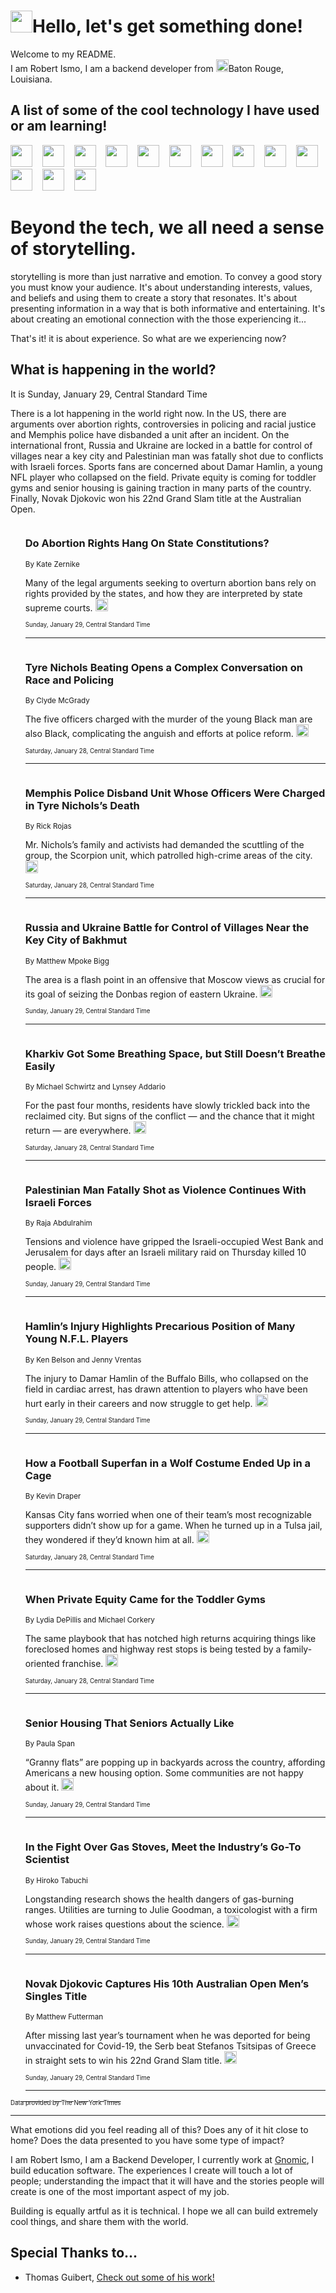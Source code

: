 <h1><img src="https://emojis.slackmojis.com/emojis/images/1643514375/3493/hot-coffee.gif?1643514375" width="35"/>Hello, let's get something done!</h1>

<p>Welcome to my README.<br/>
I am Robert Ismo, I am a backend developer from <img src="https://emojis.slackmojis.com/emojis/images/1638395689/50435/moulin_rouge.png?1638395689" width="20"/>Baton Rouge, Louisiana.</p>
<h2>A list of some of the cool technology I have used or am learning!</h2>
<p>
<img src="https://emojis.slackmojis.com/emojis/images/1643516091/21142/meow_bongotap.gif?1643516091" width="35" alt="">
<img src="https://img.shields.io/badge/Favorite%20Frontend%20Framework-SvelteKit-f83903" alt="">
<img src="https://img.shields.io/badge/Second%20Favorite-Vue-40b581" alt="">
<img src="https://img.shields.io/badge/Most%20Used%20Runtime-Nodejs-78b061" alt="">
<img src="https://emojis.slackmojis.com/emojis/images/1643517416/34482/fire.gif?1643517416" width="35" alt="">
<img src="https://img.shields.io/badge/Javascript%20But%20Better-Typescript-0078ca" alt="">
<img src="https://img.shields.io/badge/Favorite%20Language-Elixir-3e244d" alt="">
<img src="https://img.shields.io/badge/Containerize%20Everything-Docker-6ac9ef" alt="">
<img src="https://emojis.slackmojis.com/emojis/images/1643514596/5999/meow_party.gif?1643514596" width="35" alt="">
<img src="https://img.shields.io/badge/API%20Love%20Language-Graphql-de32a5" alt="">
<img src="https://img.shields.io/badge/Our%20Favorite%20Version%20Controller-Git-e94f33" alt="">
<img src="https://img.shields.io/badge/Favorite%20Database-Redis-d42d1d" alt="">
<img src="https://emojis.slackmojis.com/emojis/images/1643514559/5584/deployparrot.gif?1643514559" width="35" alt="">
<img src="https://img.shields.io/badge/Container%20Interstate-RabbitMQ-f66200" alt="">
<img src="https://img.shields.io/badge/Gotta%20Learn-Kubernetes-316adf" alt="">
<img src="https://img.shields.io/badge/Really%20Mature%20Now-WASM-654fef" alt="">
<img src="https://emojis.slackmojis.com/emojis/images/1666642497/61942/dance_vibe.gif?1666642497" width="35" alt="">
<img src="https://img.shields.io/badge/For%20My%20M1-ARM64-657d96" alt="">
<img src="https://img.shields.io/badge/Loving%20This%20So%20Much-TailwindCSS-17bcb5" alt="">
<img src="https://img.shields.io/badge/Cool%20Build%20Tool-Vite-f9cb24" alt="">
<img src="https://emojis.slackmojis.com/emojis/images/1669231376/62819/working-on-it.gif?1669231376" width="35" alt="">
<img src="https://img.shields.io/badge/Fun%20and%20Easy%20Database-MongoDB-5f8c49" alt="">
<img src="https://img.shields.io/badge/JS%20Life%20Support-NPM-c73737" alt="">
<img src="https://img.shields.io/badge/I%20Liked%20It-DynamoDB-0073b9" alt="">
<img src="https://emojis.slackmojis.com/emojis/images/1643514045/46/question.gif?1643514045" width="35" alt="">
<img src="https://img.shields.io/badge/cool-React-60d6f9" alt="">
<img src="https://img.shields.io/badge/Future%20Big%20Project-Lambda-f37e00" alt="">
<img src="https://img.shields.io/badge/NPM%20But%20Better-PNPM-f1aa07" alt="">
<img src="https://emojis.slackmojis.com/emojis/images/1643514943/9662/fbwow.gif?1643514943" width="35" alt="">
<img src="https://img.shields.io/badge/First%20Language-C-662079" alt="">
<img src="https://img.shields.io/badge/Where%20I%20Deploy%20Frontend-Vercel-000000" alt="">
<img src="https://img.shields.io/badge/Who%20Does%20not%20Want%20an%20App-Swift-f9492a" alt="">
<img src="https://emojis.slackmojis.com/emojis/images/1643514058/151/javascript.png?1643514058" width="35" alt="">
<img src="https://img.shields.io/badge/cool-Python-fbd542" alt="">
<img src="https://img.shields.io/badge/Favorite%20Something-Stripe-656cdc" alt="">
<img src="https://img.shields.io/badge/Of%20Course-HTML5-ed6327" alt="">
<img src="https://emojis.slackmojis.com/emojis/images/1660415405/60731/bomb.gif?1660415405" width="35" alt="">
<img src="https://img.shields.io/badge/hate-CSS-2964ec" alt="">
<img src="https://img.shields.io/badge/Learning-CircleCI-141215" alt="">
<img src="https://img.shields.io/badge/Learning-Rust-fbbb3b" alt="">
<img src="https://emojis.slackmojis.com/emojis/images/1660415397/60712/writing-hand.gif?1660415397" width="35" alt="">
<img src="https://img.shields.io/badge/Dev%20Browser%20of%20Choice-Firefox-cc4e26" alt="">
<img src="https://img.shields.io/badge/Recoverying%20From%20Windows-UNIX-1781e3" alt="">
<img src="https://img.shields.io/badge/LOVE-LogSeq-90c1c2" alt="">
<img src="https://emojis.slackmojis.com/emojis/images/1643514066/223/kirby.gif?1643514066" width="35" alt="">
<img src="https://img.shields.io/badge/Daily%20Driver-MacOS-e6e6e8" alt="">
<img src="https://img.shields.io/badge/Git%20Server-Github-000000" alt="">
<img src="https://img.shields.io/badge/enjoyable-EC2-f17428" alt="">
<img src="https://emojis.slackmojis.com/emojis/images/1643514239/2069/excited.gif?1643514239" width="35" alt="">
</p>
<h1>Beyond the tech, we all need a sense of storytelling.</h1>
<p>storytelling is more than just narrative and emotion. To convey a good story you must know your audience. It's about understanding interests, values, and beliefs and using them to create a story that resonates. It's about presenting information in a way that is both informative and entertaining. It's about creating an emotional connection with the those experiencing it...</p>
<p>That's it! it is about experience. So what are we experiencing now?</p>
<h2>What is happening in the world?</h2>
<p>It is Sunday, January 29, Central Standard Time</p>
<p>
There is a lot happening in the world right now. In the US, there are arguments over abortion rights, controversies in policing and racial justice and Memphis police have disbanded a unit after an incident. On the international front, Russia and Ukraine are locked in a battle for control of villages near a key city and Palestinian man was fatally shot due to conflicts with Israeli forces. Sports fans are concerned about Damar Hamlin, a young NFL player who collapsed on the field. Private equity is coming for toddler gyms and senior housing is gaining traction in many parts of the country. Finally, Novak Djokovic won his 22nd Grand Slam title at the Australian Open.</p>
<ol>
<img src="https://img.shields.io/badge/-us-blue" alt="">
<h3>Do Abortion Rights Hang On State Constitutions?</h3>
<sub>By Kate Zernike</sub>
<p>Many of the legal arguments seeking to overturn abortion bans rely on rights provided by the states, and how they are interpreted by state supreme courts.  <a href="https://nyti.ms/3WLafZs"><img src="https://developer.nytimes.com/files/poweredby_nytimes_30b.png?v=1583354208352" height="20"></a></p>
<sub><sub>Sunday, January 29, Central Standard Time</sub></sub>
<hr/>
<img src="https://img.shields.io/badge/-us-blue" alt="">
<h3>Tyre Nichols Beating Opens a Complex Conversation on Race and Policing</h3>
<sub>By Clyde McGrady</sub>
<p>The five officers charged with the murder of the young Black man are also Black, complicating the anguish and efforts at police reform.  <a href="https://nyti.ms/3XHemqG"><img src="https://developer.nytimes.com/files/poweredby_nytimes_30b.png?v=1583354208352" height="20"></a></p>
<sub><sub>Saturday, January 28, Central Standard Time</sub></sub>
<hr/>
<img src="https://img.shields.io/badge/-us-blue" alt="">
<h3>Memphis Police Disband Unit Whose Officers Were Charged in Tyre Nichols’s Death</h3>
<sub>By Rick Rojas</sub>
<p>Mr. Nichols’s family and activists had demanded the scuttling of the group, the Scorpion unit, which patrolled high-crime areas of the city.  <a href="https://nyti.ms/3XMkbTS"><img src="https://developer.nytimes.com/files/poweredby_nytimes_30b.png?v=1583354208352" height="20"></a></p>
<sub><sub>Saturday, January 28, Central Standard Time</sub></sub>
<hr/>
<img src="https://img.shields.io/badge/-world-blue" alt="">
<h3>Russia and Ukraine Battle for Control of Villages Near the Key City of Bakhmut</h3>
<sub>By Matthew Mpoke Bigg</sub>
<p>The area is a flash point in an offensive that Moscow views as crucial for its goal of seizing the Donbas region of eastern Ukraine.  <a href="https://nyti.ms/3JrUTWH"><img src="https://developer.nytimes.com/files/poweredby_nytimes_30b.png?v=1583354208352" height="20"></a></p>
<sub><sub>Sunday, January 29, Central Standard Time</sub></sub>
<hr/>
<img src="https://img.shields.io/badge/-world-blue" alt="">
<h3>Kharkiv Got Some Breathing Space, but Still Doesn’t Breathe Easily</h3>
<sub>By Michael Schwirtz and Lynsey Addario</sub>
<p>For the past four months, residents have slowly trickled back into the reclaimed city. But signs of the conflict — and the chance that it might return — are everywhere.  <a href="https://nyti.ms/3Rc3iiS"><img src="https://developer.nytimes.com/files/poweredby_nytimes_30b.png?v=1583354208352" height="20"></a></p>
<sub><sub>Saturday, January 28, Central Standard Time</sub></sub>
<hr/>
<img src="https://img.shields.io/badge/-world-blue" alt="">
<h3>Palestinian Man Fatally Shot as Violence Continues With Israeli Forces</h3>
<sub>By Raja Abdulrahim</sub>
<p>Tensions and violence have gripped the Israeli-occupied West Bank and Jerusalem for days after an Israeli military raid on Thursday killed 10 people.  <a href="https://nyti.ms/3XJayoQ"><img src="https://developer.nytimes.com/files/poweredby_nytimes_30b.png?v=1583354208352" height="20"></a></p>
<sub><sub>Sunday, January 29, Central Standard Time</sub></sub>
<hr/>
<img src="https://img.shields.io/badge/-sports-blue" alt="">
<h3>Hamlin’s Injury Highlights Precarious Position of Many Young N.F.L. Players</h3>
<sub>By Ken Belson and Jenny Vrentas</sub>
<p>The injury to Damar Hamlin of the Buffalo Bills, who collapsed on the field in cardiac arrest, has drawn attention to players who have been hurt early in their careers and now struggle to get help.  <a href="https://nyti.ms/3RdwPJ8"><img src="https://developer.nytimes.com/files/poweredby_nytimes_30b.png?v=1583354208352" height="20"></a></p>
<sub><sub>Sunday, January 29, Central Standard Time</sub></sub>
<hr/>
<img src="https://img.shields.io/badge/-sports-blue" alt="">
<h3>How a Football Superfan in a Wolf Costume Ended Up in a Cage</h3>
<sub>By Kevin Draper</sub>
<p>Kansas City fans worried when one of their team’s most recognizable supporters didn’t show up for a game. When he turned up in a Tulsa jail, they wondered if they’d known him at all.  <a href="https://nyti.ms/3Rbjf99"><img src="https://developer.nytimes.com/files/poweredby_nytimes_30b.png?v=1583354208352" height="20"></a></p>
<sub><sub>Saturday, January 28, Central Standard Time</sub></sub>
<hr/>
<img src="https://img.shields.io/badge/-business-blue" alt="">
<h3>When Private Equity Came for the Toddler Gyms</h3>
<sub>By Lydia DePillis and Michael Corkery</sub>
<p>The same playbook that has notched high returns acquiring things like foreclosed homes and highway rest stops is being tested by a family-oriented franchise.  <a href="https://nyti.ms/3RdtDgw"><img src="https://developer.nytimes.com/files/poweredby_nytimes_30b.png?v=1583354208352" height="20"></a></p>
<sub><sub>Saturday, January 28, Central Standard Time</sub></sub>
<hr/>
<img src="https://img.shields.io/badge/-health-blue" alt="">
<h3>Senior Housing That Seniors Actually Like</h3>
<sub>By Paula Span</sub>
<p>“Granny flats” are popping up in backyards across the country, affording Americans a new housing option. Some communities are not happy about it.  <a href="https://nyti.ms/3wBv66L"><img src="https://developer.nytimes.com/files/poweredby_nytimes_30b.png?v=1583354208352" height="20"></a></p>
<sub><sub>Sunday, January 29, Central Standard Time</sub></sub>
<hr/>
<img src="https://img.shields.io/badge/-climate-blue" alt="">
<h3>In the Fight Over Gas Stoves, Meet the Industry’s Go-To Scientist</h3>
<sub>By Hiroko Tabuchi</sub>
<p>Longstanding research shows the health dangers of gas-burning ranges. Utilities are turning to Julie Goodman, a toxicologist with a firm whose work raises questions about the science.  <a href="https://nyti.ms/3XLzeNH"><img src="https://developer.nytimes.com/files/poweredby_nytimes_30b.png?v=1583354208352" height="20"></a></p>
<sub><sub>Sunday, January 29, Central Standard Time</sub></sub>
<hr/>
<img src="https://img.shields.io/badge/-sports-blue" alt="">
<h3>Novak Djokovic Captures His 10th Australian Open Men’s Singles Title</h3>
<sub>By Matthew Futterman</sub>
<p>After missing last year’s tournament when he was deported for being unvaccinated for Covid-19, the Serb beat Stefanos Tsitsipas of Greece in straight sets to win his 22nd Grand Slam title.  <a href="https://nyti.ms/3WKNS6y"><img src="https://developer.nytimes.com/files/poweredby_nytimes_30b.png?v=1583354208352" height="20"></a></p>
<sub><sub>Sunday, January 29, Central Standard Time</sub></sub>
<hr/>
</ol>
<a href="https://developer.nytimes.com"><sub><sub>Data provided by The New York Times</sub></sub></a>
<hr/>
<p>What emotions did you feel reading all of this? Does any of it hit close to home? Does the data presented to you have some type of impact?</p>
<p>I am Robert Ismo, I am a Backend Developer, I currently work at <a href="https://gnomic.education/">Gnomic</a>, I build education software. The experiences I create will touch a lot of people; understanding the impact that it will have and the stories people will create is one of the most important aspect of my job.</p>
<p>Building is equally artful as it is technical. I hope we all can build extremely cool things, and share them with the world.</p>
<h2>Special Thanks to...</h2>
<ul>
<li>Thomas Guibert, <a href="https://github.com/thmsgbrt/thmsgbrt">Check out some of his work!</a></li>
</ul>